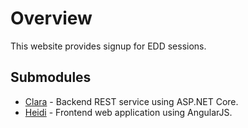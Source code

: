 # Overview

This website provides signup for EDD sessions.

## Submodules

- [Clara](Clara/README.md) - Backend REST service using ASP.NET Core.
- [Heidi](Heidi/README.md) - Frontend web application using AngularJS.
